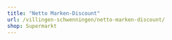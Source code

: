 ```yaml
---
title: "Netto Marken-Discount"
url: /villingen-schwenningen/netto-marken-discount/
shop: Supermarkt
---
```

